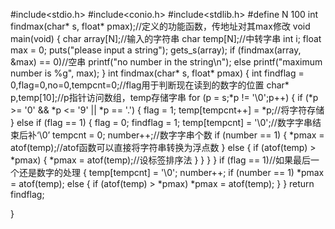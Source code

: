 #include<stdio.h>
#include<conio.h>
#include<stdlib.h>
#define N 100
int findmax(char* s, float* pmax);//定义的功能函数，传地址对其max修改
void main(void)
{
	char array[N];//输入的字符串
	char temp[N];//中转字串
	int i;
	float max = 0;
	puts("please input a string");
	gets_s(array);
	if (findmax(array, &max) == 0)//空串
		printf("no number in the string\n");
	else
		printf("maximum number is %g", max);
}
int findmax(char* s, float* pmax)
{
	int findflag = 0,flag=0,no=0,tempcnt=0;//flag用于判断现在读到的数字的位置
	char* p,temp[10];//p指针访问数组，temp存储字串
	for (p = s;*p != '\0';p++)
	{
		if (*p >= '0' && *p <= '9' || *p == '.')
		{
			flag = 1;
			temp[tempcnt++] = *p;//将字符存储
		}
		else if (flag == 1)
		{
			flag = 0;
			findflag = 1;
			temp[tempcnt] = '\0';//数字字串结束后补‘\0’
			tempcnt = 0;
			number++;//数字字串个数
			if (number == 1)
			{
				*pmax = atof(temp);//atof函数可以直接将字符串转换为浮点数
			}
			else
			{
				if (atof(temp) > *pmax)
				{
					*pmax = atof(temp);//设标签排序法
				}
			}
		}
	}
	if (flag == 1)//如果最后一个还是数字的处理
	{
		temp[tempcnt] = '\0';
		number++;
		if (number == 1)
			*pmax = atof(temp);
		else
		{
			if (atof(temp) > *pmax)
				*pmax = atof(temp);
		}
	}
	return findflag;
	
 
}
